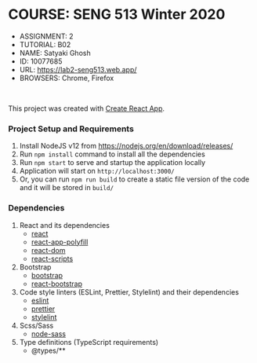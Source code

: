 # COURSE: SENG 513 Winter 2020

- ASSIGNMENT: 2
- TUTORIAL: B02
- NAME: Satyaki Ghosh
- ID: 10077685
- URL: https://lab2-seng513.web.app/
- BROWSERS: Chrome, Firefox

<br />

This project was created with [Create React App](https://github.com/facebook/create-react-app).

### Project Setup and Requirements

1. Install NodeJS v12 from https://nodejs.org/en/download/releases/
1. Run `npm install` command to install all the dependencies
1. Run `npm start` to serve and startup the application locally
1. Application will start on `http://localhost:3000/`
1. Or, you can run `npm run build` to create a static file version of the code and it will be stored in `build/`

### Dependencies

1. React and its dependencies
   - [react](https://www.npmjs.com/package/react)
   - [react-app-polyfill](https://www.npmjs.com/package/react-app-polyfill)
   - [react-dom](https://www.npmjs.com/package/react-dom)
   - [react-scripts](https://www.npmjs.com/package/react-scripts)
1. Bootstrap
   - [bootstrap](https://www.npmjs.com/package/bootstrap)
   - [react-bootstrap](https://www.npmjs.com/package/react-bootstrap)
1. Code style linters (ESLint, Prettier, Stylelint) and their dependencies
   - [eslint](https://www.npmjs.com/package/eslint)
   - [prettier](https://www.npmjs.com/package/prettier)
   - [stylelint](https://www.npmjs.com/package/stylelint)
1. Scss/Sass
   - [node-sass](https://www.npmjs.com/package/node-sass)
1. Type definitions (TypeScript requirements)
   - @types/\*\*
